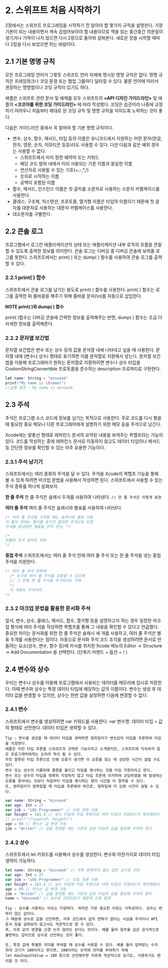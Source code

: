 # 2. 스위프트 처음 시작하기
2장에서는 스위프트 프로그래밍을 시작하기 전 알아야 할 몇가지 규칙을 설명한다. 가장 기본이 되는 내용이면서 계속 곱씹어보아야 할 내용이므로 책을 읽는 중간중간 의문점이 생기거나 기억이 나지 않으면 다시 2장으로 돌아와 살펴본다. 새로운 장을 시작할 때마다 2장을 다시 보았으면 하는 바람이다.

## 2.1 기본 명명 규칙
모든 프로그래밍 언어가 그렇듯 스위프트 언어 자체에 명시된 명명 규칙은 없다. 명명 규칙은 프레임워크나 코딩 환경 또는 협업 그룹마다 달라질 수 있다. 물론 언어에 따라서 권장하는 명명법이나 코딩 규칙이 있기도 하다.

애플은 스위프트 관련 문서 및 예제를 모두 스위프트의 **<API 디자인 가이드라인>** 및 애플의 **<코코아를 위한 코딩 가이드라인>** 에 따라 작성했다. 코딩은 습관이라 나중에 교정하기 어려우니 처음부터 제대로 된 코딩 규칙 및 명명 규칙을 익히도록 노력하는 것이 좋다.

다음은 가이드라인 중에서 꼭 알아야 할 기본 명명 규칙이다.
* 변수, 상수, 함수, 메서드, 타입 등의 이름은 유니코드에서 지원하는 어떤 문자(한글, 한자, 영문, 숫자, 이모티콘 등등)라도 사용할 수 있다. 다만 다음과 같은 예외 경우는 사용할 수 없다.
  * 스위프트에서 미리 정한 예약어 또는 키워드
  * 해당 코드 범위 내에서 미리 사용되는 기존 이름과 동일한 이름
  * 연산자로 사용될 수 있는 기호(+,-,*,/)
  * 숫자로 시작하는 이름
  * 공백이 포함된 이름
* 함수, 메서드, 인스턴스 이름은 첫 글자를 소문자로 사용하는 소문자 카멜케이스를 사용한다.
* 클래스, 구조체, 익스텐션, 프로토콜, 열거형 이름은 타입의 이름이기 때문에 첫 글자를 대문자로 사용하는 대문자 카멜케이스를 사용한다.
* 대소문자를 구별한다.

## 2.2 콘솔 로그
프로그램에서 로그란 애플리케이션의 상태 또는 애플리케이션 내부 로직의 흐름을 관찰할 수 있도록 출력한 정보를 의미한다. 콘솔 로그는 디버깅 중 디버깅 콘솔에 보여줄 로그를 뜻한다. 스위프트에서는 print( ) 또는 dump( ) 함수를 사용하여 콘솔 로그를 출력할 수 있다.

### 2.2.1 print( ) 함수
스위프트에서 콘솔 로그를 남기는 용도로 print( ) 함수를 사용한다. print( ) 함수는 로그를 출력한 뒤 줄바꿈을 해주기 위해 줄바꿈 문자(\n)를 자동으로 삽입한다.

**NOTE print( )와 dump( ) 함수**

print( )함수는 디버깅 콘솔에 간략한 정보를 출력해주는 반면, dump( ) 함수는 조금 더 자세한 정보를 출력해준다.

### 2.2.2 문자열 보간법
문자열 보간법은 변수 또는 상수 등의 값을 문자열 내에 나타내고 싶을 때 사용한다. 문자열 내에 \(변수나 상수) 형태로 표기하면 이를 문자열로 치환해서 넣는다. 문자열 보간법을 이용해 프로그래머가 원하는 문자열로 치환하려면 변수나 상수 타입을 CustomStringConvertible 프로토콜을 준수하는 description 프로퍼티로 구현한다.

```swift
let name: String = "minseok"
print("My name is \(name)")
//실행 결과 : My name is minseok
```

## 2.3 주석
주석은 프로그램 소스 코드에 정보를 남기는 목적으로 사용한다. 주로 코드를 다시 봤을 때 필요한 중요 메모나 다른 프로그래머에게 설명하기 위한 메모 등을 주석으로 남긴다.

Xcode에는 말풍선 형태로 레퍼런스 문서의 요약된 내용을 보여주는 퀵헬프라는 기능이 있다. 코드를 작성하는 중에 레퍼런스 문서로 이동하지 않고도 데이터 타입이나 메서드 등 간단한 정보를 확인할 수 있는 아주 유용한 기능이다.

### 2.3.1 주석 남기기
스위프트에서는 여러 종류의 주석을 달 수 있다. 주석을 Xcode의 퀵헬프 기능을 통해 볼 수 있게 하려면 마크업 문법을 사용해서 작성하면 된다. 스위프트에서 사용할 수 있는 주석 종류를 하나씩 살펴보자.

**한 줄 주석**
한 줄 주석은 슬래시 두개를 사용하여 나타낸다.
`// 한 줄 주석은 이렇게 표현`

**여러 줄 주석**
여러 줄 주석은 슬래시와 별표를 사용하여 나타낸다.

```swift
/* 여러 줄 주석을 시작할 때는 슬래시와 별표 사용
이 줄의 앞에는 별다를 표기가 없지만 주석으로 인정
주석을 끝내려면 별표를 먼저 쓴다. */

/*
한줄만 주석 달아도 무방
*/
```

**중첩 주석**
스위프트에서는 여러 줄 주석 안에 여러 줄 주석 또는 한 줄 주석을 넣는 중첩 주석을 지원한다.

```swift
/* 여러 줄 주석 안쪽에
  /* 추가로 여러 줄 주석을 포함할 수 있으며
  // 그 안에 한 줄 주석을 추가하여도 무방
  */
  이 부분도 주석처리
*/
```

### 2.3.2 마크업 문법을 활용한 문서화 주석
앞서, 변수, 상수, 클래스, 메서드, 함수, 열거형 등을 설명하고자 하는 경우 일정한 마크업 형식에 따라 주석을 작성하면 퀵헬프를 통해 그 내용을 확인할 수 있다고 언급했다. 중요한 차이는 문서화를 위한 한 줄 주석은 슬래시 세 개를 사용하고, 여러 줄 주석은 별표 두개를 사용한다는 점이다. 자동으로 문서화 주석 코드 조각을 생성하려면 문서로 만들려는 요소(상수, 변수, 함수 등)에 커서를 위치한 Xcode 메뉴의 Editor -> Structure -> Add Documentation 을 선택한다. (단축키 커맨드 + 옵션 + / )

## 2.4 변수와 상수
우리는 변수나 상수를 이용해 프로그램에서 사용되는 데이터를 메모리에 임시로 저장한다. 이때 변수와 상수는 특정 데이터 타입에 해당하는 값의 이름이다. 변수는 생성 후 데이터 값을 변경할 수 있지만, 상수는 한번 값을 설정하면 다음에 변경할 수 없다.

### 2.4.1 변수
스위프트에서 변수를 생성하려면 var 키워드를 사용한다. var 변수명: 데이터 타입 = 값 의 형태로 선언한다. 데이터 타입은 생략할 수 있다.

    Tip : 변수를 생성할 때 데이터 타입을 생략하면 컴파일러가 변숫값의 타입을 추론하여 타입을 지정한다.
    애플은 이런 타입 추론을 스위프트의 강력한 기능이라고 소개했지만, 스위프트에 익숙하지 않은 프로그래머에게는 오히려 독이 될 수 있다.
    자칫 잘못된 타입 추론으로 인해 오류가 생기면 이 오류를 찾는 데 상당한 시간이 걸릴 수도 있다.
    변수 또는 상수의 이름뒤에 콜론을 붙이고 타입을 명시하는 것을 타입 지정이라고 한다.
    변수 또는 상수의 타입을 명확히 지정하지 않고 타입 추론에 의지하여 코딩하였을 때 발생하는 오류를 찾아내는 것보다 처음부터 타입을 명시하는 편이 시간을 더 절약할 수 있다.
    또, 컴파일러가 컴파일할 때 타입을 추론해야 하므로, 컴파일에 더 오랜 시간이 걸릴 수 있다.

```swift
var name: String = "minseok"
var age: Int = 27
var job = "iOS Programmer" // 타입 추론 사용
var height = 181.4 // 실수 타입에 타입 추론으로 어떤 타입이 지정되는지 확인해본다.
// print("\(type(of: height)")
age = 99 // 변수는 값 변경 가능
job = "Writer" // 값을 변경할 때는 기존과 같은 타입의 값을 할당해 주어야 한다.
```

### 2.4.2 상수
스위프트에서 let 키워드를 사용해서 상수를 생성한다. 변수와 마찬가지로 데이터 타입 생략이 가능하다.
```swift
let name: String = "minseok" // 차후 변경하지 않는 값은 상수로 선언
var age: Int = 27
var job = "iOS Programmer" // 타입 추론 사용
var height = 181.4 // 실수 타입에 타입 추론으로 어떤 타입이 지정되는지 확인해본다.
age = 99 // 변수는 값 변경 가능
job = "Writer" // 값을 변경할 때는 기존과 같은 타입의 값을 할당해 주어야 한다.
name = "minseok" // 상수로 선언되었기 때문에 오류 발생
```

    Tip : 상수를 사용하는 이유는 다양하다. 하지만 가장 중요한 이유는 가독성이다. 상수는 변하지 않는 값이다.
    그 때문에 상수로 값을 선언하면, 이후 코드에서 값의 변화가 없다는 사실을 주석이나 API 문서 등을 살펴보지 않고서도 직관적으로 알 수 있다.
    즉, 차후 값의 변경을 신경 쓰지 않아도 된다는 것이다. 예를 들어 원주율 값은 공식적으로 불변하는 값이므로 상수로 선언하는 것이 좋다.

    또, 특정 값에 특별한 의미를 부여할 때 상수를 사용할 수 있다. 예를 들어 입력받는 수의 최대 크기가 100이라고 한다면, 100이라는 숫자에 의미를 부여하기 위해
    let maxInputValue = 100 등으로 선언해두면 차후에 직관적으로 읽기도, 사용하기도 편리할 것 이다.    
